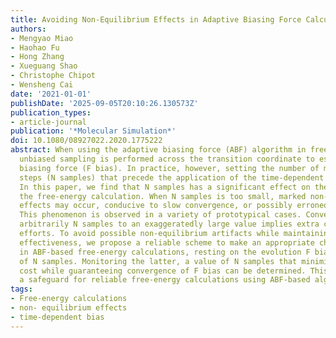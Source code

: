```yaml
---
title: Avoiding Non-Equilibrium Effects in Adaptive Biasing Force Calculations
authors:
- Mengyao Miao
- Haohao Fu
- Hong Zhang
- Xueguang Shao
- Christophe Chipot
- Wensheng Cai
date: '2021-01-01'
publishDate: '2025-09-05T20:10:26.130573Z'
publication_types:
- article-journal
publication: '*Molecular Simulation*'
doi: 10.1080/08927022.2020.1775222
abstract: When using the adaptive biasing force (ABF) algorithm in free-energy calculations,
  unbiased sampling is performed across the transition coordinate to estimate the
  biasing force (F bias). In practice, however, setting the number of molecular dynamics
  steps (N samples) that precede the application of the time-dependent bias is arbitrary.
  In this paper, we find that N samples has a significant effect on the outcome of
  the free-energy calculation. When N samples is too small, marked non-equilibrium
  effects may occur, conducive to slow convergence, or possibly erroneous results.
  This phenomenon is observed in a variety of prototypical cases. Conversely, setting
  arbitrarily N samples to an exaggeratedly large value implies extra computational
  efforts. To avoid possible non-equilibrium artifacts while maintaining computational
  effectiveness, we propose a reliable scheme to make an appropriate choice of N samples
  in ABF-based free-energy calculations, resting on the evolution F bias as a function
  of N samples. Monitoring the latter, a value of N samples that minimises the computational
  cost while guaranteeing convergence of F bias can be determined. This method offers
  a safeguard for reliable free-energy calculations using ABF-based algorithms.
tags:
- Free-energy calculations
- non- equilibrium effects
- time-dependent bias
---
```

